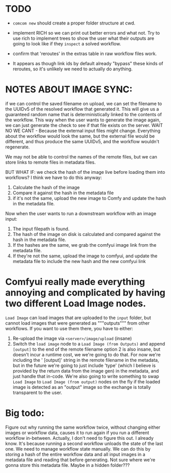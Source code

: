 # TODO
- `comcom new` should create a proper folder structure at cwd.
- implement RICH so we can print out better errors and what not. Try to use rich to implement trees to show the user what their outputs are going to look like
    if they `inspect` a solved workflow.

- confirm that 'reroutes' in the extras table in raw workflow files work.
- It appears as though link ids by default already "bypass" these kinds of reroutes, so it's unlikely we need to actually do anything.



# NOTES ABOUT IMAGE SYNC:

if we can control the saved filename on upload, we can set the filename to the UUIDv5 of the resolved workflow that generated it. This will give us a guaranteed random name that is deterministically linked to the contents of the workflow.
This way when the user wants to generate the image again, we can just generate the check to see if that file exists on the server.
WAIT NO WE CANT - Because the external input files might change. Everything about the workflow would look the same, but the external file would be different, and thus produce the same UUIDv5, and the workflow wouldn't regenerate.

We may not be able to control the names of the remote files, but we can store links to remote files in metadata files.

BUT WHAT IF:
we check the hash of the image live before loading them into workflows?
I think we have to do this anyway:
1. Calculate the hash of the image
2. Compare it against the hash in the metadata file
3. if it's not the same, upload the new image to Comfy and update the hash in the metadata file.

Now when the user wants to run a downstream workflow with an image input:
1. The input filepath is found.
2. The hash of the image on disk is calculated and compared against the hash in the metadata file.
3. If the hashes are the same, we grab the comfyui image link from the metadata file.
4. If they're not the same, upload the image to comfyui, and update the metadata file to include the new hash and the new comfyui link

# Comfyui really made everything annoying and complicated by having two different Load Image nodes.
`Load Image` can load images that are uploaded to the `input` folder, but cannot load images that were generated as """outputs""" from other workflows. If you want to use them there, you have to either:
1. Re-upload the image via `<server>/image/upload` (insane)
2. Switch the `load image` node to a `Load Image (from Outputs)` and append ` [output]` to the end of the remote filename 
option 2 is also insane, but doesn't incur a runtime cost, we we're going to do that.
For now we're including the ' [output]' string in the remote filename in the metadata, but in the future we're going to just include 'type' (which I believe is provided by the return data from the image gen) in the metadata, and just handle that in-code.
We're also going to write something to swap `Load Image` to `Load Image (from output)` nodes on the fly if the loaded image is detected as an "output" image so the exchange is totally transparent to the user.


# Big todo:
Figure out why running the same workflow twice, without changing either images or workflow data, causes it to run again if you run a different workflow in-between.
Actually, I don't need to figure this out. I already know.
It's because running a second workflow unloads the state of the last one.
We need to manage workflow state manually.
We can do this by storing a hash of the entire workflow data and all input images in a metadata file and reading that before generating.
Not sure where we're gonna store this metadata file. Maybe in a hidden folder???